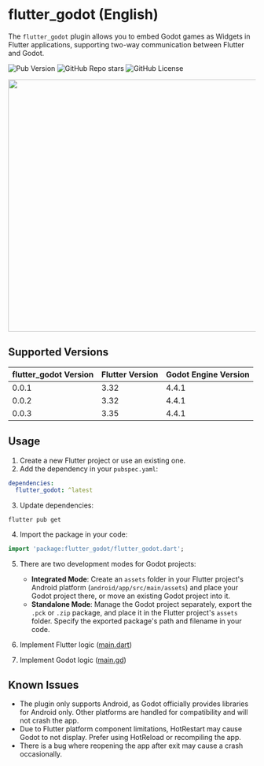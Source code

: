 # flutter_godot (English)

The `flutter_godot` plugin allows you to embed Godot games as Widgets in Flutter applications, supporting two-way communication between Flutter and Godot.

![Pub Version](https://img.shields.io/pub/v/flutter_godot?style=flat-square&logo=dart&logoColor=white&label=Pub%20Version&color=blue)
![GitHub Repo stars](https://img.shields.io/github/stars/wyq0918dev/flutter_godot?style=flat-square&logo=github&logoColor=white&label=GitHub%20Stars&color=blue)
![GitHub License](https://img.shields.io/github/license/wyq0918dev/flutter_godot?style=flat-square&logo=github&logoColor=white&label=GitHub%20License)

<img src="https://raw.githubusercontent.com/wyq0918dev/flutter_godot/master/screenshot.png" width="512">

## Supported Versions

| flutter_godot Version | Flutter Version | Godot Engine Version |
|----------------------|----------------|---------------------|
| 0.0.1                | 3.32           | 4.4.1               |
| 0.0.2                | 3.32           | 4.4.1               |
| 0.0.3                | 3.35           | 4.4.1               |

## Usage

1. Create a new Flutter project or use an existing one.
2. Add the dependency in your `pubspec.yaml`:

```yaml
dependencies:
  flutter_godot: ^latest
```

3. Update dependencies:

```shell
flutter pub get
```

4. Import the package in your code:

```dart
import 'package:flutter_godot/flutter_godot.dart';
```

5. There are two development modes for Godot projects:
   - **Integrated Mode**: Create an `assets` folder in your Flutter project's Android platform (`android/app/src/main/assets`) and place your Godot project there, or move an existing Godot project into it.
   - **Standalone Mode**: Manage the Godot project separately, export the `.pck` or `.zip` package, and place it in the Flutter project's `assets` folder. Specify the exported package's path and filename in your code.

6. Implement Flutter logic ([main.dart](https://github.com/wyq0918dev/flutter_godot/blob/master/example/lib/main.dart))
7. Implement Godot logic ([main.gd](https://github.com/wyq0918dev/flutter_godot/blob/master/example/android/app/src/main/assets/main.gd))

## Known Issues

- The plugin only supports Android, as Godot officially provides libraries for Android only. Other platforms are handled for compatibility and will not crash the app.
- Due to Flutter platform component limitations, HotRestart may cause Godot to not display. Prefer using HotReload or recompiling the app.
- There is a bug where reopening the app after exit may cause a crash occasionally.
